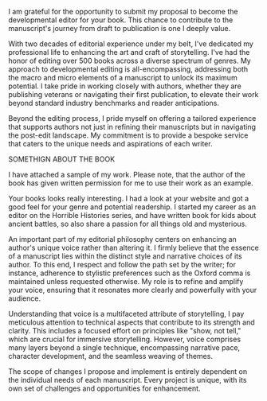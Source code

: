 I am grateful for the opportunity to submit my proposal to become the developmental editor for your book. This chance to contribute to the manuscript's journey from draft to publication is one I deeply value.

With two decades of editorial experience under my belt, I've dedicated my professional life to enhancing the art and craft of storytelling. I've had the honor of editing over 500 books across a diverse spectrum of genres. My approach to developmental editing is all-encompassing, addressing both the macro and micro elements of a manuscript to unlock its maximum potential. I take pride in working closely with authors, whether they are publishing veterans or navigating their first publication, to elevate their work beyond standard industry benchmarks and reader anticipations.

Beyond the editing process, I pride myself on offering a tailored experience that supports authors not just in refining their manuscripts but in navigating the post-edit landscape. My commitment is to provide a bespoke service that caters to the unique needs and aspirations of each writer.

SOMETHIGN ABOUT THE BOOK

I have attached a sample of my work. Please note, that the author of the book has given written permission for me to use their work as an example. 



Your books looks really interesting. I had a look at your website and got a good feel for your genre and potential readership. I started my career as an editor on the Horrible Histories series, and have written book for kids about ancient battles, so also share a passion for all things old and mysterious. 



An important part of my editorial philosophy centers on enhancing an author's unique voice rather than altering it. I firmly believe that the essence of a manuscript lies within the distinct style and narrative choices of its author. To this end, I respect and follow the path set by the writer; for instance, adherence to stylistic preferences such as the Oxford comma is maintained unless requested otherwise. My role is to refine and amplify your voice, ensuring that it resonates more clearly and powerfully with your audience.

Understanding that voice is a multifaceted attribute of storytelling, I pay meticulous attention to technical aspects that contribute to its strength and clarity. This includes a focused effort on principles like "show, not tell," which are crucial for immersive storytelling. However, voice comprises many layers beyond a single technique, encompassing narrative pace, character development, and the seamless weaving of themes.

The scope of changes I propose and implement is entirely dependent on the individual needs of each manuscript. Every project is unique, with its own set of challenges and opportunities for enhancement. 
